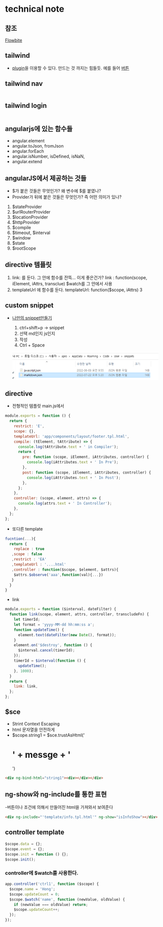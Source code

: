 # technical note

## 참조

[Flowbite](https://flowbite.com/docs/components/navbar/)

## tailwind

- [plugin](https://tailwindcss.com/docs/plugins)을 이용할 수 있다. 만드는 것 까지는 힘들듯. 예를 들어 [버튼](https://tailwindcss-base-buttons.netlify.app/#themeColors)

## tailwind nav

```html

```

## tailwind login

```html

```

## angularjs에 있는 함수들

- angular.element
- angular.toJson, fromJson
- angular.forEach
- angular.isNumber, isDefined, isNaN,
- angular.extend

## angularJS에서 제공하는 것들

- $가 붙은 것들은 무엇인가? 왜 변수에 $를 붙였나?
- Provider가 뒤에 붙은 것들은 무엇인가? 즉 어떤 의미가 있나?

1. $stateProvider
2. $urlRouterProvider
3. $locationProvider
4. $httpProvider
5. $compile
6. $timeout, $interval
7. $window
8. $state
9. $rootScope

## directive 템플릿

1. link: 를 둔다. 그 안에 함수를 잔뜩...
   이게 좋은건가?
   link : function(scope, iElement, iAttrs, transclue)
   $watch를 그 안에서 사용
2. templateUrl 에 함수를 둔다.
   templateUrl: function($scope, iAttrs)
   3

## custom snippet

- [나만의 snippet만들기](https://jojoldu.tistory.com/491)

  1. ctrl+shift+p -> snippet
  2. 선택 md인지 js인지
  3. 작성
  4. Ctrl + Space

  ![파일위치](1.png)

## directive

- 전형적인 템플릿
  main.js에서

```javascript
module.exports = function () {
  return {
    restrict: 'E',
    scope: {},
    templateUrl: 'app/components/layout/footer.tpl.html',
    compile: (tElement, tAttribute) => {
      console.log(tAttribute.text + ' in Compiler');
      return {
        pre: function (scope, iElement, iAttributes, controller) {
          console.log(iAttributes.text + ' In Pre');
        },
        post: function (scope, iElement, iAttributes, controller) {
          console.log(iAttributes.text + ' In Post');
        },
      };
    },
    controller: (scope, element, attrs) => {
      console.log(attrs.text + ' In Controller');
    },
  };
};
```

- 또다른 template

```javascript
fucntion(...){
  return {
    replace : true
   ,scope : false
   ,restrict : 'EA'
   ,templateUrl : '....html'
   ,controller : function($scope, $element, $attrs){
    $attrs.$observe('aaa',function(val){...})
   }
  }
}
```

- link

```javascript
module.exports = function ($interval, dateFilter) {
  function link(scope, element, attrs, controller, transcludeFn) {
    let timerId;
    let format = 'yyyy-MM-dd hh:mm:ss a';
    function updateTime() {
      element.text(dateFilter(new Date(), format));
    }
    element.on('$destroy', function () {
      $interval.cancel(timerId);
    });
    timerId = $interval(function () {
      updateTime();
    }, 1000);
  }
  return {
    link: link,
  };
};
```

## $sce

- Strint Context Escaping
- html 문자열을 안전하게
- $scope.string1 = $sce.trustAsHtml('<h1>' + messge + '</h1>')

```html
<div ng-bind-html="string1"><div></div></div>
```

## ng-show와 ng-include를 통한 표현

-버튼이나 조건에 의해서 만들어진 html을 가져와서 보여준다

```html
<div ng-include="'template/info.tpl.html'" ng-show="isInfoShow"></div>
```

## controller template

```javascript
$scope.data = {};
$scope.event = {};
$scope.init = function () {};
$scope.init();
```

### controller에 $watch를 사용한다.

```javascript
app.controller('ctrl1', function ($scope) {
  $scope.name = 'Hong';
  $scope.updateCount = 0;
  $scope.$watch('name', function (newValue, oldValue) {
    if (newValue === oldValue) return;
    $scope.updateCount++;
  });
});
```
